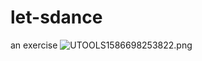 # let-sdance
an exercise
![UTOOLS1586698253822.png](https://user-gold-cdn.xitu.io/2020/4/12/1716e95f9b60feed?w=340&h=260&f=png&s=116717)
